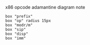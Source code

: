 x86 opcode adamantine diagram note
```pikchr
box "prefix" 
box "op" radius 15px
box "modr/m" 
box "sip" 
box "disp" 
box "imm"
```
